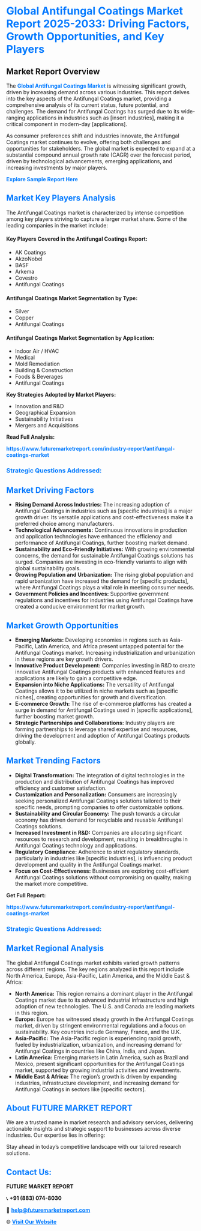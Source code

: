 <h1 style="color: #007BFF;">Global Antifungal Coatings Market Report 2025-2033: Driving Factors, Growth Opportunities, and Key Players</h1>

<section id="overview">
<h2>Market Report Overview</h2>
<p>The <a href="https://www.futuremarketreport.com/industry-report/antifungal-coatings-market" style="color: #007BFF; text-decoration: none;"><strong>Global Antifungal Coatings Market</strong></a> is witnessing significant growth, driven by increasing demand across various industries. This report delves into the key aspects of the Antifungal Coatings market, providing a comprehensive analysis of its current status, future potential, and challenges. The demand for Antifungal Coatings has surged due to its wide-ranging applications in industries such as [insert industries], making it a critical component in modern-day [applications].</p>
<p>As consumer preferences shift and industries innovate, the Antifungal Coatings market continues to evolve, offering both challenges and opportunities for stakeholders. The global market is expected to expand at a substantial compound annual growth rate (CAGR) over the forecast period, driven by technological advancements, emerging applications, and increasing investments by major players.</p>
</section>

<section id="overview">
<p><a href="https://www.futuremarketreport.com/request-sample/reportId=99253" style="color: #007BFF; text-decoration: none;"><strong>Explore Sample Report Here</strong></a></p>
</section>

<section id="key-players">
<h2 style="color: #007BFF;">Market Key Players Analysis</h2>
<p>The Antifungal Coatings market is characterized by intense competition among key players striving to capture a larger market share. Some of the leading companies in the market include:</p>
<h4>Key Players Covered in the Antifungal Coatings Report:</h4>
<ul><li>AK Coatings</li><li>AkzoNobel</li><li>BASF</li><li>Arkema</li><li>Covestro</li><li>Antifungal Coatings</li></ul>
<h4>Antifungal Coatings Market Segmentation by Type:</h4>
<ul><li>Silver</li><li>Copper</li><li>Antifungal Coatings</li></ul>

<h4>Antifungal Coatings Market Segmentation by Application:</h4>
<ul><li>Indoor Air / HVAC</li><li>Medical</li><li>Mold Remediation</li><li>Building &amp; Construction</li><li>Foods &amp; Beverages</li><li>Antifungal Coatings</li></ul>
<p><strong>Key Strategies Adopted by Market Players:</strong></p>
<ul>
<li>Innovation and R&D</li>
<li>Geographical Expansion</li>
<li>Sustainability Initiatives</li>
<li>Mergers and Acquisitions</li>
</ul>
</section>

<section>
<p><strong>Read Full Analysis: </strong></p><a href="https://www.futuremarketreport.com/industry-report/antifungal-coatings-market" style="color: #007BFF; text-decoration: none;"><strong>https://www.futuremarketreport.com/industry-report/antifungal-coatings-market</strong></a>
<h3 style="color: #007BFF;">Strategic Questions Addressed:</h3>
</section>

<section id="driving-factors">
<h2 style="color: #007BFF;">Market Driving Factors</h2>
<ul>
<li><strong>Rising Demand Across Industries:</strong> The increasing adoption of Antifungal Coatings in industries such as [specific industries] is a major growth driver. Its versatile applications and cost-effectiveness make it a preferred choice among manufacturers.</li>
<li><strong>Technological Advancements:</strong> Continuous innovations in production and application technologies have enhanced the efficiency and performance of Antifungal Coatings, further boosting market demand.</li>
<li><strong>Sustainability and Eco-Friendly Initiatives:</strong> With growing environmental concerns, the demand for sustainable Antifungal Coatings solutions has surged. Companies are investing in eco-friendly variants to align with global sustainability goals.</li>
<li><strong>Growing Population and Urbanization:</strong> The rising global population and rapid urbanization have increased the demand for [specific products], where Antifungal Coatings plays a vital role in meeting consumer needs.</li>
<li><strong>Government Policies and Incentives:</strong> Supportive government regulations and incentives for industries using Antifungal Coatings have created a conducive environment for market growth.</li>
</ul>
</section>

<section id="growth-opportunities">
<h2 style="color: #007BFF;">Market Growth Opportunities</h2>
<ul>
<li><strong>Emerging Markets:</strong> Developing economies in regions such as Asia-Pacific, Latin America, and Africa present untapped potential for the Antifungal Coatings market. Increasing industrialization and urbanization in these regions are key growth drivers.</li>
<li><strong>Innovative Product Development:</strong> Companies investing in R&D to create innovative Antifungal Coatings products with enhanced features and applications are likely to gain a competitive edge.</li>
<li><strong>Expansion into Niche Applications:</strong> The versatility of Antifungal Coatings allows it to be utilized in niche markets such as [specific niches], creating opportunities for growth and diversification.</li>
<li><strong>E-commerce Growth:</strong> The rise of e-commerce platforms has created a surge in demand for Antifungal Coatings used in [specific applications], further boosting market growth.</li>
<li><strong>Strategic Partnerships and Collaborations:</strong> Industry players are forming partnerships to leverage shared expertise and resources, driving the development and adoption of Antifungal Coatings products globally.</li>
</ul>
</section>

<section id="trending-factors">
<h2 style="color: #007BFF;">Market Trending Factors</h2>
<ul>
<li><strong>Digital Transformation:</strong> The integration of digital technologies in the production and distribution of Antifungal Coatings has improved efficiency and customer satisfaction.</li>
<li><strong>Customization and Personalization:</strong> Consumers are increasingly seeking personalized Antifungal Coatings solutions tailored to their specific needs, prompting companies to offer customizable options.</li>
<li><strong>Sustainability and Circular Economy:</strong> The push towards a circular economy has driven demand for recyclable and reusable Antifungal Coatings solutions.</li>
<li><strong>Increased Investment in R&D:</strong> Companies are allocating significant resources to research and development, resulting in breakthroughs in Antifungal Coatings technology and applications.</li>
<li><strong>Regulatory Compliance:</strong> Adherence to strict regulatory standards, particularly in industries like [specific industries], is influencing product development and quality in the Antifungal Coatings market.</li>
<li><strong>Focus on Cost-Effectiveness:</strong> Businesses are exploring cost-efficient Antifungal Coatings solutions without compromising on quality, making the market more competitive.</li>
</ul>
</section>

<section>
<p><strong>Get Full Report: </strong></p><a href="https://www.futuremarketreport.com/industry-report/antifungal-coatings-market" style="color: #007BFF; text-decoration: none;"><strong>https://www.futuremarketreport.com/industry-report/antifungal-coatings-market</strong></a>
<h3 style="color: #007BFF;">Strategic Questions Addressed:</h3>
</section>


<section id="regional-analysis">
<h2 style="color: #007BFF;">Market Regional Analysis</h2>
<p>The global Antifungal Coatings market exhibits varied growth patterns across different regions. The key regions analyzed in this report include North America, Europe, Asia-Pacific, Latin America, and the Middle East & Africa:</p>
<ul>
<li><strong>North America:</strong> This region remains a dominant player in the Antifungal Coatings market due to its advanced industrial infrastructure and high adoption of new technologies. The U.S. and Canada are leading markets in this region.</li>
<li><strong>Europe:</strong> Europe has witnessed steady growth in the Antifungal Coatings market, driven by stringent environmental regulations and a focus on sustainability. Key countries include Germany, France, and the U.K.</li>
<li><strong>Asia-Pacific:</strong> The Asia-Pacific region is experiencing rapid growth, fueled by industrialization, urbanization, and increasing demand for Antifungal Coatings in countries like China, India, and Japan.</li>
<li><strong>Latin America:</strong> Emerging markets in Latin America, such as Brazil and Mexico, present significant opportunities for the Antifungal Coatings market, supported by growing industrial activities and investments.</li>
<li><strong>Middle East & Africa:</strong> The region’s growth is driven by expanding industries, infrastructure development, and increasing demand for Antifungal Coatings in sectors like [specific sectors].</li>
</ul>
</section>

<footer>
<h2 style="color: #007BFF;">About FUTURE MARKET REPORT</h2>
<p>We are a trusted name in market research and advisory services, delivering actionable insights and strategic support to businesses across diverse industries. Our expertise lies in offering:</p>

<p>Stay ahead in today’s competitive landscape with our tailored research solutions.</p>

<h2 style="color: #007BFF;">Contact Us:</h2>
<p><strong>FUTURE MARKET REPORT</strong></p>
<p>📞 <strong>+91 (883) 074-8030</strong></p>
<p>📧 <strong><a href="mailto:help@futuremarketreport.com" style="color: #007BFF;">help@futuremarketreport.com</a></strong></p>
<p>🌐 <strong><a href="https://www.futuremarketreport.com/" style="color: #007BFF;">Visit Our Website</a></strong></p>
</footer>
